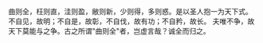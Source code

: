 曲则全，枉则直，洼则盈，敝则新，少则得，多则惑。是以圣人抱一为天下式。
不自见，故明；不自是，故彰，不自伐，故有功；不自矜，故长。
夫唯不争，故天下莫能与之争。古之所谓"曲则全"者，岂虚言哉？诚全而归之。

